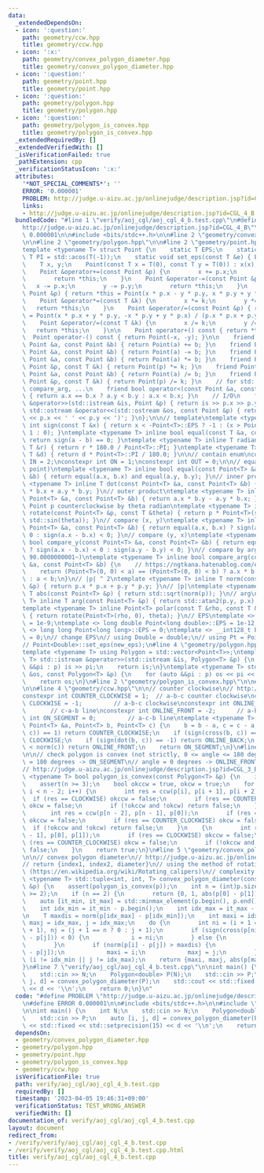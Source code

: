 ```yaml
---
data:
  _extendedDependsOn:
  - icon: ':question:'
    path: geometry/ccw.hpp
    title: geometry/ccw.hpp
  - icon: ':x:'
    path: geometry/convex_polygon_diameter.hpp
    title: geometry/convex_polygon_diameter.hpp
  - icon: ':question:'
    path: geometry/point.hpp
    title: geometry/point.hpp
  - icon: ':question:'
    path: geometry/polygon.hpp
    title: geometry/polygon.hpp
  - icon: ':question:'
    path: geometry/polygon_is_convex.hpp
    title: geometry/polygon_is_convex.hpp
  _extendedRequiredBy: []
  _extendedVerifiedWith: []
  _isVerificationFailed: true
  _pathExtension: cpp
  _verificationStatusIcon: ':x:'
  attributes:
    '*NOT_SPECIAL_COMMENTS*': ''
    ERROR: '0.000001'
    PROBLEM: http://judge.u-aizu.ac.jp/onlinejudge/description.jsp?id=CGL_4_B
    links:
    - http://judge.u-aizu.ac.jp/onlinejudge/description.jsp?id=CGL_4_B
  bundledCode: "#line 1 \"verify/aoj_cgl/aoj_cgl_4_b.test.cpp\"\n#define PROBLEM \"\
    http://judge.u-aizu.ac.jp/onlinejudge/description.jsp?id=CGL_4_B\"\n#define ERROR\
    \ 0.000001\n\n#include <bits/stdc++.h>\n\n#line 2 \"geometry/convex_polygon_diameter.hpp\"\
    \n\n#line 2 \"geometry/polygon.hpp\"\n\n#line 2 \"geometry/point.hpp\"\n\n// point\n\
    template <typename T> struct Point {\n    static T EPS;\n    static constexpr\
    \ T PI = std::acos(T(-1));\n    static void set_eps(const T &e) { EPS = e; }\n\
    \    T x, y;\n    Point(const T x = T(0), const T y = T(0)) : x(x), y(y) {}\n\
    \    Point &operator+=(const Point &p) {\n        x += p.x;\n        y += p.y;\n\
    \        return *this;\n    }\n    Point &operator-=(const Point &p) {\n     \
    \   x -= p.x;\n        y -= p.y;\n        return *this;\n    }\n    Point &operator*=(const\
    \ Point &p) { return *this = Point(x * p.x - y * p.y, x * p.y + y * p.x); }\n\
    \    Point &operator*=(const T &k) {\n        x *= k;\n        y *= k;\n     \
    \   return *this;\n    }\n    Point &operator/=(const Point &p) { return *this\
    \ = Point(x * p.x + y * p.y, -x * p.y + y * p.x) / (p.x * p.x + p.y * p.y); }\n\
    \    Point &operator/=(const T &k) {\n        x /= k;\n        y /= k;\n     \
    \   return *this;\n    }\n\n    Point operator+() const { return *this; }\n  \
    \  Point operator-() const { return Point(-x, -y); }\n\n    friend Point operator+(const\
    \ Point &a, const Point &b) { return Point(a) += b; }\n    friend Point operator-(const\
    \ Point &a, const Point &b) { return Point(a) -= b; }\n    friend Point operator*(const\
    \ Point &a, const Point &b) { return Point(a) *= b; }\n    friend Point operator*(const\
    \ Point &p, const T &k) { return Point(p) *= k; }\n    friend Point operator/(const\
    \ Point &a, const Point &b) { return Point(a) /= b; }\n    friend Point operator/(const\
    \ Point &p, const T &k) { return Point(p) /= k; }\n    // for std::set, std::map,\
    \ compare_arg, ...\n    friend bool operator<(const Point &a, const Point &b)\
    \ { return a.x == b.x ? a.y < b.y : a.x < b.x; }\n    // I/O\n    friend std::istream\
    \ &operator>>(std::istream &is, Point &p) { return is >> p.x >> p.y; }\n    friend\
    \ std::ostream &operator<<(std::ostream &os, const Point &p) { return os << '('\
    \ << p.x << ' ' << p.y << ')'; }\n};\n\n// template\ntemplate <typename T> inline\
    \ int sign(const T &x) { return x < -Point<T>::EPS ? -1 : (x > Point<T>::EPS ?\
    \ 1 : 0); }\ntemplate <typename T> inline bool equal(const T &a, const T &b) {\
    \ return sign(a - b) == 0; }\ntemplate <typename T> inline T radian_to_degree(const\
    \ T &r) { return r * 180.0 / Point<T>::PI; }\ntemplate <typename T> inline T degree_to_radian(const\
    \ T &d) { return d * Point<T>::PI / 180.0; }\n\n// contain enum\nconstexpr int\
    \ IN = 2;\nconstexpr int ON = 1;\nconstexpr int OUT = 0;\n\n// equal (point and\
    \ point)\ntemplate <typename T> inline bool equal(const Point<T> &a, const Point<T>\
    \ &b) { return equal(a.x, b.x) and equal(a.y, b.y); }\n// inner product\ntemplate\
    \ <typename T> inline T dot(const Point<T> &a, const Point<T> &b) { return a.x\
    \ * b.x + a.y * b.y; }\n// outer product\ntemplate <typename T> inline T cross(const\
    \ Point<T> &a, const Point<T> &b) { return a.x * b.y - a.y * b.x; }\n// rotate\
    \ Point p counterclockwise by theta radian\ntemplate <typename T> inline Point<T>\
    \ rotate(const Point<T> &p, const T &theta) { return p * Point<T>(std::cos(theta),\
    \ std::sin(theta)); }\n// compare (x, y)\ntemplate <typename T> inline bool compare_x(const\
    \ Point<T> &a, const Point<T> &b) { return equal(a.x, b.x) ? sign(a.y - b.y) <\
    \ 0 : sign(a.x - b.x) < 0; }\n// compare (y, x)\ntemplate <typename T> inline\
    \ bool compare_y(const Point<T> &a, const Point<T> &b) { return equal(a.y, b.y)\
    \ ? sign(a.x - b.x) < 0 : sign(a.y - b.y) < 0; }\n// compare by arg (start from\
    \ 90.0000000001~)\ntemplate <typename T> inline bool compare_arg(const Point<T>\
    \ &a, const Point<T> &b) {\n    // https://ngtkana.hatenablog.com/entry/2021/11/13/202103\n\
    \    return (Point<T>(0, 0) < a) == (Point<T>(0, 0) < b) ? a.x * b.y > a.y * b.x\
    \ : a < b;\n}\n// |p| ^ 2\ntemplate <typename T> inline T norm(const Point<T>\
    \ &p) { return p.x * p.x + p.y * p.y; }\n// |p|\ntemplate <typename T> inline\
    \ T abs(const Point<T> &p) { return std::sqrt(norm(p)); }\n// arg\ntemplate <typename\
    \ T> inline T arg(const Point<T> &p) { return std::atan2(p.y, p.x); }\n// polar\n\
    template <typename T> inline Point<T> polar(const T &rho, const T &theta = T(0))\
    \ { return rotate(Point<T>(rho, 0), theta); }\n// EPS\ntemplate <> double Point<double>::EPS\
    \ = 1e-9;\ntemplate <> long double Point<long double>::EPS = 1e-12;\ntemplate\
    \ <> long long Point<long long>::EPS = 0;\ntemplate <> __int128_t Point<__int128_t>::EPS\
    \ = 0;\n// change EPS\n// using Double = double;\n// using Pt = Point<Double>;\n\
    // Point<Double>::set_eps(new_eps);\n#line 4 \"geometry/polygon.hpp\"\n\n// polygon\n\
    template <typename T> using Polygon = std::vector<Point<T>>;\ntemplate <typename\
    \ T> std::istream &operator>>(std::istream &is, Polygon<T> &p) {\n    for (auto\
    \ &&pi : p) is >> pi;\n    return is;\n}\ntemplate <typename T> std::ostream &operator<<(std::ostream\
    \ &os, const Polygon<T> &p) {\n    for (auto &&pi : p) os << pi << \" -> \";\n\
    \    return os;\n}\n#line 2 \"geometry/polygon_is_convex.hpp\"\n\n#line 2 \"geometry/ccw.hpp\"\
    \n\n#line 4 \"geometry/ccw.hpp\"\n\n// counter clockwise\n// http://judge.u-aizu.ac.jp/onlinejudge/description.jsp?id=CGL_1_C\n\
    constexpr int COUNTER_CLOCKWISE = 1;  // a-b-c counter clockwise\nconstexpr int\
    \ CLOCKWISE = -1;         // a-b-c clockwise\nconstexpr int ONLINE_BACK = 2; \
    \       // c-a-b line\nconstexpr int ONLINE_FRONT = -2;      // a-b-c line\nconstexpr\
    \ int ON_SEGMENT = 0;         // a-c-b line\ntemplate <typename T> int ccw(const\
    \ Point<T> &a, Point<T> b, Point<T> c) {\n    b = b - a, c = c - a;\n    if (sign(cross(b,\
    \ c)) == 1) return COUNTER_CLOCKWISE;\n    if (sign(cross(b, c)) == -1) return\
    \ CLOCKWISE;\n    if (sign(dot(b, c)) == -1) return ONLINE_BACK;\n    if (norm(b)\
    \ < norm(c)) return ONLINE_FRONT;\n    return ON_SEGMENT;\n}\n#line 5 \"geometry/polygon_is_convex.hpp\"\
    \n\n// check polygon is convex (not strictly, 0 <= angle <= 180 degrees)\n// angle\
    \ = 180 degrees -> ON_SEGMENT\n// angle = 0 degrees -> ONLINE_FRONT or ONLINE_BACK\n\
    // http://judge.u-aizu.ac.jp/onlinejudge/description.jsp?id=CGL_3_B\ntemplate\
    \ <typename T> bool polygon_is_convex(const Polygon<T> &p) {\n    int n = (int)p.size();\n\
    \    assert(n >= 3);\n    bool okccw = true, okcw = true;\n    for (int i = 0;\
    \ i < n - 2; i++) {\n        int res = ccw(p[i], p[i + 1], p[i + 2]);\n      \
    \  if (res == CLOCKWISE) okccw = false;\n        if (res == COUNTER_CLOCKWISE)\
    \ okcw = false;\n        if (!okccw and !okcw) return false;\n    }\n    {\n \
    \       int res = ccw(p[n - 2], p[n - 1], p[0]);\n        if (res == CLOCKWISE)\
    \ okccw = false;\n        if (res == COUNTER_CLOCKWISE) okcw = false;\n      \
    \  if (!okccw and !okcw) return false;\n    }\n    {\n        int res = ccw(p[n\
    \ - 1], p[0], p[1]);\n        if (res == CLOCKWISE) okccw = false;\n        if\
    \ (res == COUNTER_CLOCKWISE) okcw = false;\n        if (!okccw and !okcw) return\
    \ false;\n    }\n    return true;\n}\n#line 5 \"geometry/convex_polygon_diameter.hpp\"\
    \n\n// convex polygon diameter\n// http://judge.u-aizu.ac.jp/onlinejudge/description.jsp?id=CGL_4_B\n\
    // return {index1, index2, diameter}\n// using the method of rotating calipers\
    \ (https://en.wikipedia.org/wiki/Rotating_calipers)\n// complexity: O(n)\ntemplate\
    \ <typename T> std::tuple<int, int, T> convex_polygon_diameter(const Polygon<T>\
    \ &p) {\n    assert(polygon_is_convex(p));\n    int n = (int)p.size();\n    assert(n\
    \ >= 2);\n    if (n == 2) {\n        return {0, 1, abs(p[0] - p[1])};\n    }\n\
    \    auto [it_min, it_max] = std::minmax_element(p.begin(), p.end(), compare_x);\n\
    \    int idx_min = it_min - p.begin();\n    int idx_max = it_max - p.begin();\n\
    \n    T maxdis = norm(p[idx_max] - p[idx_min]);\n    int maxi = idx_min, i = idx_min,\
    \ maxj = idx_max, j = idx_max;\n    do {\n        int ni = (i + 1 == n ? 0 : i\
    \ + 1), nj = (j + 1 == n ? 0 : j + 1);\n        if (sign(cross(p[ni] - p[i], p[nj]\
    \ - p[j])) < 0) {\n            i = ni;\n        } else {\n            j = nj;\n\
    \        }\n        if (norm(p[i] - p[j]) > maxdis) {\n            maxdis = norm(p[i]\
    \ - p[j]);\n            maxi = i;\n            maxj = j;\n        }\n    } while\
    \ (i != idx_min || j != idx_max);\n    return {maxi, maxj, abs(p[maxi] - p[maxj])};\n\
    }\n#line 7 \"verify/aoj_cgl/aoj_cgl_4_b.test.cpp\"\n\nint main() {\n    int N;\n\
    \    std::cin >> N;\n    Polygon<double> P(N);\n    std::cin >> P;\n    auto [i,\
    \ j, d] = convex_polygon_diameter(P);\n    std::cout << std::fixed << std::setprecision(15)\
    \ << d << '\\n';\n    return 0;\n}\n"
  code: "#define PROBLEM \"http://judge.u-aizu.ac.jp/onlinejudge/description.jsp?id=CGL_4_B\"\
    \n#define ERROR 0.000001\n\n#include <bits/stdc++.h>\n\n#include \"geometry/convex_polygon_diameter.hpp\"\
    \n\nint main() {\n    int N;\n    std::cin >> N;\n    Polygon<double> P(N);\n\
    \    std::cin >> P;\n    auto [i, j, d] = convex_polygon_diameter(P);\n    std::cout\
    \ << std::fixed << std::setprecision(15) << d << '\\n';\n    return 0;\n}"
  dependsOn:
  - geometry/convex_polygon_diameter.hpp
  - geometry/polygon.hpp
  - geometry/point.hpp
  - geometry/polygon_is_convex.hpp
  - geometry/ccw.hpp
  isVerificationFile: true
  path: verify/aoj_cgl/aoj_cgl_4_b.test.cpp
  requiredBy: []
  timestamp: '2023-04-05 19:46:31+09:00'
  verificationStatus: TEST_WRONG_ANSWER
  verifiedWith: []
documentation_of: verify/aoj_cgl/aoj_cgl_4_b.test.cpp
layout: document
redirect_from:
- /verify/verify/aoj_cgl/aoj_cgl_4_b.test.cpp
- /verify/verify/aoj_cgl/aoj_cgl_4_b.test.cpp.html
title: verify/aoj_cgl/aoj_cgl_4_b.test.cpp
---
```

